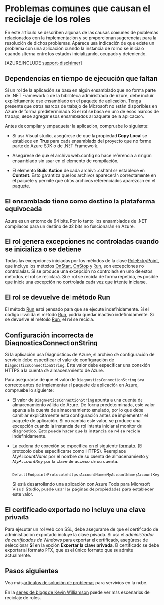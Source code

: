 <properties
   pageTitle="Causas comunes del reciclado de roles del servicio en la nube | Microsoft Azure"
   description="Un rol del servicio en la nube que se recicla repentinamente puede causar un considerable tiempo de inactividad. A continuación encontrará algunos de los problemas comunes que provocan el reciclaje de los roles, lo que le ayudará a reducir el tiempo de inactividad."
   services="cloud-services"
   documentationCenter=""
   authors="simonxjx"
   manager="felixwu"
   editor=""
   tags="top-support-issue"/>
<tags
   ms.service="cloud-services"
   ms.devlang="na"
   ms.topic="article"
   ms.tgt_pltfrm="na"
   ms.workload="tbd"
   ms.date="09/02/2016"
   ms.author="v-six" />

# Problemas comunes que causan el reciclaje de los roles

En este artículo se describen algunas de las causas comunes de problemas relacionados con la implementación y se proporcionan sugerencias para la resolución de dichos problemas. Aparece una indicación de que existe un problema con una aplicación cuando la instancia de rol no se inicia o cuando alterna entre los estados inicializando, ocupado y deteniendo.

[AZURE.INCLUDE [support-disclaimer](../../includes/support-disclaimer.md)]

## Dependencias en tiempo de ejecución que faltan

Si un rol de la aplicación se basa en algún ensamblado que no forma parte de .NET Framework o de la biblioteca administrada de Azure, debe incluir explícitamente ese ensamblado en el paquete de aplicación. Tenga presente que otros marcos de trabajo de Microsoft no están disponibles en Azure de forma predeterminada. Si el rol se basa en uno de esos marcos de trabajo, debe agregar esos ensamblados al paquete de la aplicación.

Antes de compilar y empaquetar la aplicación, compruebe lo siguiente:

- Si usa Visual studio, asegúrese de que la propiedad **Copy Local** se establece en **True** para cada ensamblado del proyecto que no forme parte de Azure SDK o de .NET Framework.

- Asegúrese de que el archivo web.config no hace referencia a ningún ensamblado sin usar en el elemento de compilación.

- El elemento **Build Action** de cada archivo .cshtml se establece en **Content**. Esto garantiza que los archivos aparecerán correctamente en el paquete y permite que otros archivos referenciados aparezcan en el paquete.

## El ensamblado tiene como destino la plataforma equivocada

Azure es un entorno de 64 bits. Por lo tanto, los ensamblados de .NET compilados para un destino de 32 bits no funcionarán en Azure.

## El rol genera excepciones no controladas cuando se inicializa o se detiene

Todas las excepciones iniciadas por los métodos de la clase [RoleEntryPoint], que incluye los métodos [OnStart], [OnStop] y [Run], son excepciones no controladas. Si se produce una excepción no controlada en uno de estos métodos, el rol se reciclará. Si el rol se recicla de forma repetida, es posible que inicie una excepción no controlada cada vez que intente iniciarse.

## El rol se devuelve del método Run

El método [Run] está pensado para que se ejecute indefinidamente. Si el código invalida el método [Run], podría quedar inactivo indefinidamente. Si se devuelve el método [Run], el rol se recicla.

## Configuración incorrecta de DiagnosticsConnectionString

Si la aplicación usa Diagnósticos de Azure, el archivo de configuración de servicio debe especificar el valor de configuración de `DiagnosticsConnectionString`. Este valor debe especificar una conexión HTTPS a la cuenta de almacenamiento de Azure.

Para asegurarse de que el valor de `DiagnosticsConnectionString` sea correcto antes de implementar el paquete de aplicación en Azure, compruebe lo siguiente:

- El valor de `DiagnosticsConnectionString` apunta a una cuenta de almacenamiento válida de Azure. De forma predeterminada, este valor apunta a la cuenta de almacenamiento emulado, por lo que debe cambiar explícitamente esta configuración antes de implementar el paquete de aplicación. Si no cambia este valor, se produce una excepción cuando la instancia de rol intenta iniciar al monitor de diagnóstico. Esto puede hacer que la instancia de rol se recicle indefinidamente.

- La cadena de conexión se especifica en el siguiente [formato](../storage/storage-configure-connection-string.md). (El protocolo debe especificarse como HTTPS). Reemplace *MyAccountName* por el nombre de su cuenta de almacenamiento y *MyAccountKey* por la clave de acceso de su cuenta:

        DefaultEndpointsProtocol=https;AccountName=MyAccountName;AccountKey=MyAccountKey

  Si está desarrollando una aplicación con Azure Tools para Microsoft Visual Studio, puede usar las [páginas de propiedades](https://msdn.microsoft.com/library/ee405486) para establecer este valor.

## El certificado exportado no incluye una clave privada

Para ejecutar un rol web con SSL, debe asegurarse de que el certificado de administración exportado incluye la clave privada. Si usa el *administrador de certificados de Windows* para exportar el certificado, asegúrese de seleccionar **Sí** en la opción **Exportar la clave privada**. El certificado se debe exportar al formato PFX, que es el único formato que se admite actualmente.

## Pasos siguientes

Vea más [artículos de solución de problemas](https://azure.microsoft.com/documentation/articles/?tag=top-support-issue&product=cloud-services) para servicios en la nube.

En la [series de blogs de Kevin Williamson](http://blogs.msdn.com/b/kwill/archive/2013/08/09/windows-azure-paas-compute-diagnostics-data.aspx) puede ver más escenarios de reciclaje de roles.

[RoleEntryPoint]: https://msdn.microsoft.com/library/microsoft.windowsazure.serviceruntime.roleentrypoint.aspx
[OnStart]: https://msdn.microsoft.com/library/microsoft.windowsazure.serviceruntime.roleentrypoint.onstart.aspx
[OnStop]: https://msdn.microsoft.com/library/microsoft.windowsazure.serviceruntime.roleentrypoint.onstop.aspx
[Run]: https://msdn.microsoft.com/library/microsoft.windowsazure.serviceruntime.roleentrypoint.run.aspx

<!---HONumber=AcomDC_0907_2016-->